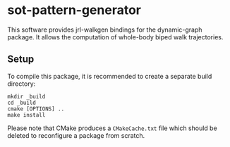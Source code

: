 sot-pattern-generator
=====================

This software provides jrl-walkgen bindings for the dynamic-graph
package. It allows the computation of whole-body biped walk
trajectories.


Setup
-----

To compile this package, it is recommended to create a separate build
directory:

    mkdir _build
    cd _build
    cmake [OPTIONS] ..
    make install

Please note that CMake produces a `CMakeCache.txt` file which should
be deleted to reconfigure a package from scratch.
